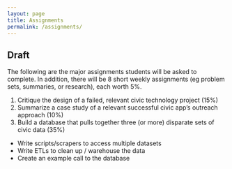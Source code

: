 ```yaml
---
layout: page
title: Assignments
permalink: /assignments/
---
```


## Draft

The following are the major assignments students will be asked to complete. In addition, there will be 8 short weekly assignments (eg problem sets, summaries, or research), each worth 5%. 

1. Critique the design of a failed, relevant civic technology project (15%)
2. Summarize a case study of a relevant successful civic app’s outreach approach (10%)
3. Build a database that pulls together three (or more) disparate sets of civic data (35%)
- Write scripts/scrapers to access multiple datasets
- Write ETLs to clean up / warehouse the data
- Create an example call to the database
